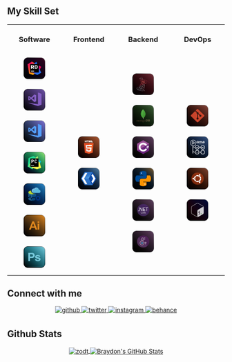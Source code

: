 <h2>My Skill Set</h2>
<table>
    <tr>
        <td>
            <h3 align="center">Software</h3>
        </td>
        <td>
            <h3 align="center">Frontend</h3>
        </td>
        <td>
            <h3 align="center">Backend</h3>
        </td>
        <td>
            <h3 align="center">DevOps</h3>
        </td>
    </tr>
    <tr>
        <td width="25%">
            <div align="center">
                <img style="margin: 10px;height: 50px;" src="./Assets/SoftwareIcons/IDE/JetbrainsRider.svg" alt="Jetbrains Rider"/>
                <img style="margin: 10px;height: 50px;" src="./Assets/SoftwareIcons/IDE/VisualStudio.svg" alt="Visual Studio"/>
                <img style="margin: 10px;height: 50px;" src="./Assets/SoftwareIcons/IDE/VisualStudioCode.svg" alt="Visual Studio Code"/>
                <img style="margin: 10px;height: 50px;" src="./Assets/SoftwareIcons/IDE/JetbrainsPyCharm.svg" alt="Jetbrains PyCharm"/>
                <img style="margin: 10px;height: 50px;" src="./Assets/SoftwareIcons/IDE/AzureDataStudio.svg" alt="Azure Data Studio"/>
                <img style="margin: 10px;height: 50px;" src="./Assets/SoftwareIcons/Art/AdobeIllustrator.svg" alt="Adobe Illustrator"/>
                <img style="margin: 10px;height: 50px;" src="./Assets/SoftwareIcons/Art/AdobePhotoshop.svg" alt="Adobe Photoshop"/>
            </div>
        </td>
        <td width="25%">
            <div align="center">
                <img style="margin: 10px;height: 50px;" src="./Assets/Frontend/HTML5.svg" alt="HTML5" />  
                <img style="margin: 10px;height: 50px;" src="./Assets/Frontend/XAML.svg" alt="XAML" />  
            </div>
        </td>
        <td width="25%">
            <div align="center">
                <!-- Databases -->
                <div align="center">
                    <img style="margin: 10px;height: 50px;" src="./Assets/Databases/MSSQL.svg" alt="Microsoft SQL Server"/>
                    <img style="margin: 10px;height: 50px;" src="./Assets/Databases/MongoDb.svg" alt="MongoDb"/> 
                </div>
                <!-- Programming languages -->
                <div align="center">
                    <img style="margin: 10px;height: 50px;" src="./Assets/ProgrammingLanguages/CSharp.svg" alt="C#"/> 
                    <img style="margin: 10px;height: 50px;" src="./Assets/ProgrammingLanguages/Python.svg" alt="Python"/>
                </div>
                <!-- Frameworks -->
                <img style="margin: 10px;height: 50px;" src="./Assets/Backend/DotNETCore.svg" alt=".Net Core" />  
                <img style="margin: 10px;height: 50px;" src="./Assets/Backend/EntityFrameworkCore.svg" alt="EntityFrameworkCore" />  
            </div>
        </td>
        <td width="25%">
            <div align="center">
                <img style="margin: 10px;height: 50px;" src="./Assets/DevOps/Git.svg" alt="Git" />  
                <img style="margin: 10px;height: 50px;" src="./Assets/DevOps/GitHubActions.svg" alt="GitHub Actions" />  
                <img style="margin: 10px;height: 50px;" src="./Assets/DevOps/Ubuntu.svg" alt="Ubuntu" />  
                <img style="margin: 10px;height: 50px;" src="./Assets/DevOps/Bash.svg" alt="Bash" />  
            </div>
        </td>
    </tr>
</table>  

<h2>Connect with me</h2>
<div align="center">
    <a href="https://github.com/zodt" target="_blank">
        <img src=https://img.shields.io/badge/github-%2324292e.svg?&style=for-the-badge&logo=github&logoColor=white alt=github style="margin-bottom: 5px;" />
    </a>
    <a href="https://twitter.com/R_3pV" target="_blank">
        <img src=https://img.shields.io/badge/twitter-%2300acee.svg?&style=for-the-badge&logo=twitter&logoColor=white alt=twitter style="margin-bottom: 5px;" />
    </a>
    <a href="https://instagram.com/R_3pV" target="_blank">
        <img src=https://img.shields.io/badge/instagram-%23000000.svg?&style=for-the-badge&logo=instagram&logoColor=white alt=instagram style="margin-bottom: 5px;" />
    </a>
    <a href="https://www.behance.net/vorontsovr026d" target="_blank">
        <img src=https://img.shields.io/badge/behance-%23191919.svg?&style=for-the-badge&logo=behance&logoColor=white alt=behance style="margin-bottom: 5px;" />
    </a>
</div>
<h2>Github Stats</h2>
<div align="center">
    <a href="https://github.com/zodt">
      <img align="center" src="https://github-readme-stats.vercel.app/api/top-langs/?username=zodt&hide=html,css&title_color=ffffff&text_color=c9cacc&icon_color=4AB197&bg_color=1A2B34"  alt="zodt"/>
    </a>
    <a href="https://github.com/zodt">
      <img align="center" src="https://github-readme-stats.vercel.app/api?username=zodt&show_icons=true&line_height=27&count_private=true&title_color=ffffff&text_color=c9cacc&icon_color=4AB097&bg_color=1A2B34" alt="Braydon's GitHub Stats" />
    </a>
</div>  
